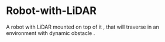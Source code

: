 # Robot-with-LiDAR
A robot with LiDAR mounted on top of it , that will traverse in an environment with dynamic obstacle .
